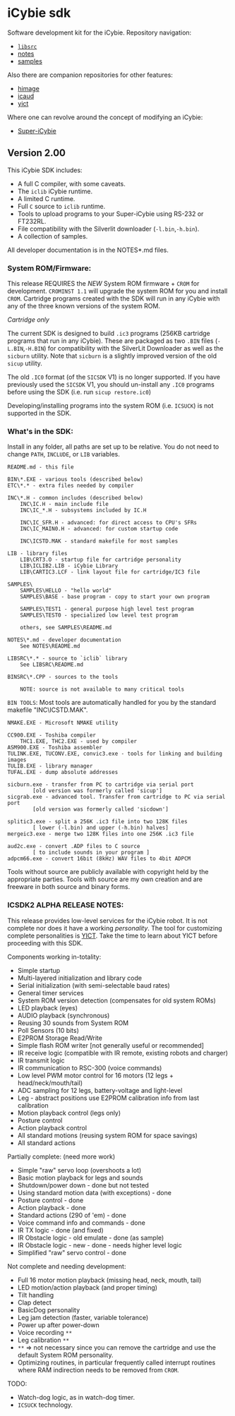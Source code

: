 # iCybie sdk

Software development kit for the iCybie. Repository navigation:

* [`libsrc`](/libsrc/README.md)
* [notes](/notes/README.md)
* [samples](/samples/README.md)

Also there are companion repositories for other features:

* [himage](https://github.com/cartheur-cybie/himage)
* [icaud](https://github.com/cartheur-cybie/icaud)
* [yict](https://github.com/cartheur-cybie/yict)

Where one can revolve around the concept of modifying an iCybie:

* [Super-iCybie](https://github.com/cartheur-cybie/Super-iCybie)

## Version 2.00

This iCybie SDK includes:
* A full C compiler, with some caveats.
* The `iclib` iCybie runtime.
* A limited C runtime.
* Full `C` source to `iclib` runtime.
* Tools to upload programs to your Super-iCybie using RS-232 or FT232RL.
* File compatibility with the Silverlit downloader (`-l.bin`,`-h.bin`).
* A collection of samples.

All developer documentation is in the NOTES\*.md files.

### System ROM/Firmware:

This release REQUIRES the *NEW* System ROM firmware + `CROM` for development. `CROMINST 1.1` will upgrade the system ROM for you and install `CROM`. Cartridge programs created with the SDK will run in any iCybie with any of the three known versions of the system ROM.

_Cartridge only_

The current SDK is designed to build `.ic3` programs (256KB cartridge programs that run in any iCybie). These are packaged as two `.BIN` files (`-L.BIN`,`-H.BIN`) for compatibility with the SilverLit Downloader as well as the `sicburn` utility. Note that `sicburn` is a slightly improved version of the old `sicup` utility.

The old `.IC0` format (of the `SICSDK` V1) is no longer supported. If you have previously used the `SICSDK` V1, you should un-install any `.IC0` programs before using the SDK (i.e. run `sicup restore.ic0`)

Developing/installing programs into the system ROM (i.e. `ICSUCK`) is not supported in the SDK.

### What's in the SDK:

Install in any folder, all paths are set up to be relative. You do not need to change `PATH`, `INCLUDE`, or `LIB` variables.

    README.md - this file

    BIN\*.EXE - various tools (described below)
    ETC\*.* - extra files needed by compiler

    INC\*.H - common includes (described below)
        INC\IC.H - main include file
        INC\IC_*.H - subsystems included by IC.H

        INC\IC_SFR.H - advanced: for direct access to CPU's SFRs
        INC\IC_MAIN0.H - advanced: for custom startup code

        INC\ICSTD.MAK - standard makefile for most samples

    LIB - library files
	    LIB\CRT3.O - startup file for cartridge personality
        LIB\ICLIB2.LIB - iCybie Library
        LIB\CARTIC3.LCF - link layout file for cartridge/IC3 file

    SAMPLES\
        SAMPLES\HELLO - "hello world"
        SAMPLES\BASE - base program - copy to start your own program

        SAMPLES\TEST1 - general purpose high level test program
        SAMPLES\TEST0 - specialized low level test program

        others, see SAMPLES\README.md

    NOTES\*.md - developer documentation
        See NOTES\README.md

    LIBSRC\*.* - source to `iclib` library
        See LIBSRC\README.md

    BINSRC\*.CPP - sources to the tools

        NOTE: source is not available to many critical tools
    
`BIN TOOLS`: Most tools are automatically handled for you by the standard makefile "INC\ICSTD.MAK".

    NMAKE.EXE - Microsoft NMAKE utility

    CC900.EXE - Toshiba compiler
	    THC1.EXE, THC2.EXE - used by compiler
    ASM900.EXE - Toshiba assembler
    TULINK.EXE, TUCONV.EXE, convic3.exe - tools for linking and building images
    TULIB.EXE - library manager
    TUFAL.EXE - dump absolute addresses

    sicburn.exe - transfer from PC to cartridge via serial port
            [old version was formerly called 'sicup']
    sicgrab.exe - advanced tool. Transfer from cartridge to PC via serial port
            [old version was formerly called 'sicdown']

    splitic3.exe - split a 256K .ic3 file into two 128K files
            [ lower (-l.bin) and upper (-h.bin) halves]
    mergeic3.exe - merge two 128K files into one 256K .ic3 file

    aud2c.exe - convert .ADP files to C source
            [ to include sounds in your program ]
    adpcm66.exe - convert 16bit (8kHz) WAV files to 4bit ADPCM

Tools without source are publicly available with copyright held by the appropriate parties. Tools with source are my own creation and are freeware in both source and binary forms.

### ICSDK2 ALPHA RELEASE NOTES:

This release provides low-level services for the iCybie robot. It is not complete nor does it have a working _personality_. The tool for customizing complete personalities is [YICT](https://github.com/cartheur-cybie/yict). Take the time to learn about YICT before proceeding with this SDK.

Components working in-totality:

* Simple startup
* Multi-layered initialization and library code
* Serial initialization (with semi-selectable baud rates)
* General timer services
* System ROM version detection (compensates for old system ROMs)
* LED playback (eyes)
* AUDIO playback (synchronous)
* Reusing 30 sounds from System ROM
* Poll Sensors (10 bits)
* E2PROM Storage Read/Write
* Simple flash ROM writer [not generally useful or recommended]
* IR receive logic (compatible with IR remote, existing robots and charger)
* IR transmit logic
* IR communication to RSC-300 (voice commands)
* Low level PWM motor control for 16 motors (12 legs + head/neck/mouth/tail)
* ADC sampling for 12 legs, battery-voltage and light-level
* Leg - abstract positions use E2PROM calibration info from last calibration
* Motion playback control (legs only)
* Posture control
* Action playback control
* All standard motions (reusing system ROM for space savings)
* All standard actions

Partially complete: (need more work)

* Simple "raw" servo loop (overshoots a lot)
* Basic motion playback for legs and sounds
* Shutdown/power down - done but not tested
* Using standard motion data (with exceptions) - done
* Posture control - done
* Action playback - done
* Standard actions (290 of 'em) - done
* Voice command info and commands - done
* IR TX logic - done (and fixed)
* IR Obstacle logic - old emulate - done (as sample)
* IR Obstacle logic - new - done - needs higher level logic
* Simplified "raw" servo control - done

Not complete and needing development:

* Full 16 motor motion playback (missing head, neck, mouth, tail)
* LED motion/action playback (and proper timing)
* Tilt handling
* Clap detect
* BasicDog personality
* Leg jam detection (faster, variable tolerance)
* Power up after power-down
* Voice recording `**`
* Leg calibration `**`
* `**` => not necessary since you can remove the cartridge and use the default System ROM personality.
* Optimizing routines, in particular frequently called interrupt routines where RAM indirection needs to be removed from `CROM`.

TODO:

* Watch-dog logic, as in watch-dog timer.
* `ICSUCK` technology.

